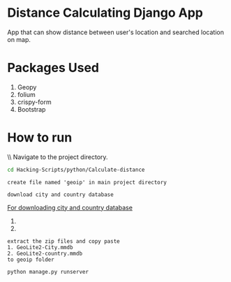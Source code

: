 # Distance Calculating Django App
App that can show distance between user's location and searched location on map.

# Packages Used
1. Geopy
2. folium
3. crispy-form
4. Bootstrap

# How to run
\\\\ Navigate to the project directory.
```bash
cd Hacking-Scripts/python/Calculate-distance
```
```
create file named 'geoip' in main project directory
```
```
download city and country database
```
[For downloading city and country database ](https://www.maxmind.com/en/accounts/497315/people/84e6213c-91a4-4e02-ae2e-1d709084c544)
1. [](https://github.com/pritamp17/Calculate-Distance/blob/main/1.paste.png)
2. [](https://github.com/pritamp17/Calculate-Distance/blob/main/2.paste.png)

```
extract the zip files and copy paste 
1. GeoLite2-City.mmdb
2. GeoLite2-country.mmdb
to geoip folder
```

```bash
python manage.py runserver
```

